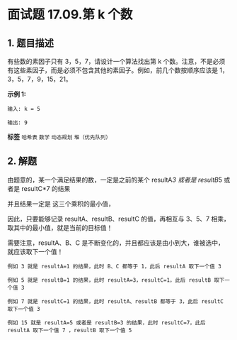 # 面试题 17.09.第 k 个数

## 1. 题目描述

有些数的素因子只有 3，5，7，请设计一个算法找出第 k 个数。注意，不是必须有这些素因子，而是必须不包含其他的素因子。例如，前几个数按顺序应该是 1，3，5，7，9，15，21。

 **示例 1:**

```
输入: k = 5

输出: 9
```

**标签**
`哈希表` `数学` `动态规划` `堆（优先队列）`


## 2. 解题
由题意的，某一个满足结果的数，一定是之前的某个 resultA*3 或者是 resultB*5 或者是 resultC*7 的结果

并且结果一定是 这三个乘积的最小值，

因此，只要能够记录 resultA、resultB、resultC 的值，再相互与 3、5、7 相乘，取其中的最小值，就是当前的目标值！

需要注意，resultA、B、C 是不断变化的，并且都应该是由小到大，谁被选中，就应该取下一个值！

    例如 3 就是 resultA=1 的结果，此时 B、C 都等于 1，此后 resultA 取下一个值 3

    例如 5 就是 resultB=1 的结果，此时 resultA=3，resultC=1，此后 resultB 取下一个值 3

    例如 7 就是 resultC=1 的结果，此时 resultA、resultB 都等于 3，此后 resultC 取下一个值 3

    例如 15 就是 resultA=5 或者是 resultB=3 的结果，此时 resultC=7，此后 resultA 取下一个值 7 ，resultB 取下一个值 5